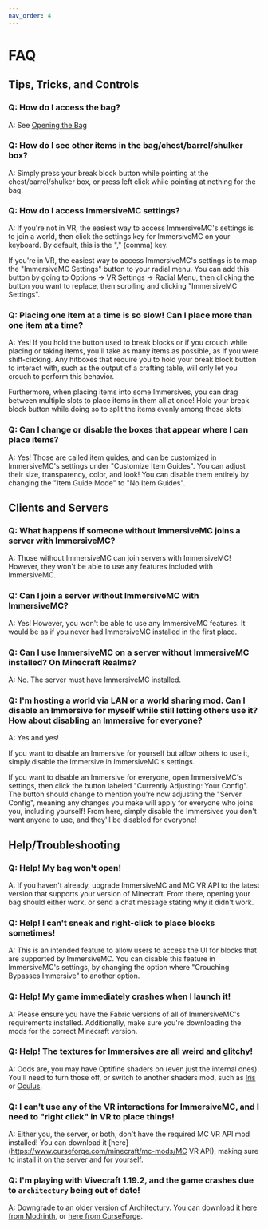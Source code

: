 ```yaml
---
nav_order: 4
---
```


# FAQ

## Tips, Tricks, and Controls

### Q: How do I access the bag?

A: See [Opening the Bag](/vr/bag#opening-the-bag)

### Q: How do I see other items in the bag/chest/barrel/shulker box?

A: Simply press your break block button while pointing at the chest/barrel/shulker box, or press left click while pointing at nothing for the bag.

### Q: How do I access ImmersiveMC settings?

A: If you're not in VR, the easiest way to access ImmersiveMC's settings is to join a world, then click the settings key for ImmersiveMC on your keyboard. By default, this is the "," (comma) key.

If you're in VR, the easiest way to access ImmersiveMC's settings is to map the "ImmersiveMC Settings" button to your radial menu. You can add this button by going to Options -> VR Settings -> Radial Menu, then clicking the button you want to replace, then scrolling and clicking "ImmersiveMC Settings".  

### Q: Placing one item at a time is so slow! Can I place more than one item at a time?

A: Yes! If you hold the button used to break blocks or if you crouch while placing or taking items, you'll take as many items as possible, as if you were shift-clicking. Any hitboxes that require you to hold your break block button to interact with, such as the output of a crafting table, will only let you crouch to perform this behavior.

Furthermore, when placing items into some Immersives, you can drag between multiple slots to place items in them all at once! Hold your break block button while doing so to split the items evenly among those slots!

### Q: Can I change or disable the boxes that appear where I can place items?

A: Yes! Those are called item guides, and can be customized in ImmersiveMC's settings under "Customize Item Guides". You can adjust their size, transparency, color, and look! You can disable them entirely by changing the "Item Guide Mode" to "No Item Guides".

## Clients and Servers

### Q: What happens if someone without ImmersiveMC joins a server with ImmersiveMC?

A: Those without ImmersiveMC can join servers with ImmersiveMC! However, they won't be able to use any features included with ImmersiveMC.

### Q: Can I join a server without ImmersiveMC with ImmersiveMC?

A: Yes! However, you won't be able to use any ImmersiveMC features. It would be as if you never had ImmersiveMC installed in the first place.

### Q: Can I use ImmersiveMC on a server without ImmersiveMC installed? On Minecraft Realms?

A: No. The server must have ImmersiveMC installed.

### Q: I'm hosting a world via LAN or a world sharing mod. Can I disable an Immersive for myself while still letting others use it? How about disabling an Immersive for everyone?

A: Yes and yes!

If you want to disable an Immersive for yourself but allow others to use it, simply disable the Immersive in ImmersiveMC's settings.

If you want to disable an Immersive for everyone, open ImmersiveMC's settings, then click the button labeled "Currently Adjusting: Your Config". The button should change to mention you're now adjusting the "Server Config", meaning any changes you make will apply for everyone who joins you, including yourself! From here, simply disable the Immersives you don't want anyone to use, and they'll be disabled for everyone!

## Help/Troubleshooting

### Q: Help! My bag won't open!

A: If you haven't already, upgrade ImmersiveMC and MC VR API to the latest version that supports your version of Minecraft. From there, opening your bag should either work, or send a chat message stating why it didn't work.

### Q: Help! I can't sneak and right-click to place blocks sometimes!

A: This is an intended feature to allow users to access the UI for blocks that are supported by ImmersiveMC. You can disable this feature in ImmersiveMC's settings, by changing the option where "Crouching Bypasses Immersive" to another option.

### Q: Help! My game immediately crashes when I launch it!

A: Please ensure you have the Fabric versions of all of ImmersiveMC's requirements installed. Additionally, make sure you're downloading the mods for the correct Minecraft version.

### Q: Help! The textures for Immersives are all weird and glitchy!

A: Odds are, you may have Optifine shaders on (even just the internal ones). You'll need to turn those off, or switch to another shaders mod, such as [Iris](https://modrinth.com/mod/iris) or [Oculus](https://modrinth.com/mod/oculus).

### Q: I can't use any of the VR interactions for ImmersiveMC, and I need to "right click" in VR to place things!

A: Either you, the server, or both, don't have the required MC VR API mod installed! You can download it [here](https://www.curseforge.com/minecraft/mc-mods/MC VR API), making sure to install it on the server and for yourself.

### Q: I'm playing with Vivecraft 1.19.2, and the game crashes due to `architectury` being out of date!

A: Downgrade to an older version of Architectury. You can download it [here from Modrinth](https://modrinth.com/mod/architectury-api/version/6.2.46+forge), or [here from CurseForge](https://www.curseforge.com/minecraft/mc-mods/architectury-api/files/3984018).
